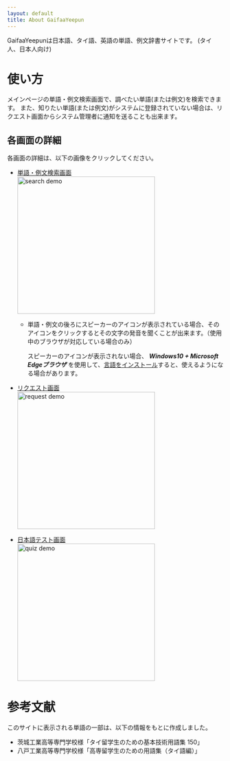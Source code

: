 ```yaml
---
layout: default
title: About GaifaaYeepun
---
```


GaifaaYeepunは日本語、タイ語、英語の単語、例文辞書サイトです。
(タイ人、日本人向け)

# 使い方

メインページの単語・例文検索画面で、調べたい単語(または例文)を検索できます。
また、知りたい単語(または例文)がシステムに登録されていない場合は、リクエスト画面からシステム管理者に通知を送ることも出来ます。


## 各画面の詳細

各画面の詳細は、以下の画像をクリックしてください。

- [単語・例文検索画面](./howtouse_search.md)  
[<img src ="https://user-images.githubusercontent.com/42882840/101600410-96f5b300-3a3e-11eb-946c-67aa101f1ddb.gif" alt="search demo" width="320">](./howtouse_search.md)

  - 単語・例文の後ろにスピーカーのアイコン<i class="fas fa-volume-up"></i>が表示されている場合、そのアイコンをクリックするとその文字の発音を聞くことが出来ます。（使用中のブラウザが対応している場合のみ）
    
    スピーカーのアイコンが表示されない場合、 ___Windows10 + Microsoft Edgeブラウザ___ を使用して、[言語をインストール](https://support.microsoft.com/ja-jp/office/%e6%b2%a1%e5%85%a5%e5%9e%8b%e3%83%aa%e3%83%bc%e3%83%80%e3%83%bc%e3%80%81%e9%96%b2%e8%a6%a7%e3%83%a2%e3%83%bc%e3%83%89%e3%80%81%e9%9f%b3%e5%a3%b0%e8%aa%ad%e3%81%bf%e4%b8%8a%e3%81%92%e3%81%ae%e3%81%9f%e3%82%81%e3%81%ae%e3%83%9c%e3%82%a4%e3%82%b9%e3%82%92%e3%83%80%e3%82%a6%e3%83%b3%e3%83%ad%e3%83%bc%e3%83%89%e3%81%99%e3%82%8b-4c83a8d8-7486-42f7-8e46-2b0fdf753130?wt.mc_id=edgeui-readaloud-voices&ui=ja-jp&rs=ja-jp&ad=jp)すると、使えるようになる場合があります。

- [リクエスト画面](./howtouse_request.md)  
[<img src ="https://user-images.githubusercontent.com/42882840/101600726-0f5c7400-3a3f-11eb-8bad-3a91b21d8d55.png" alt="request demo" width="320">](./howtouse_request.md)

- [日本語テスト画面](./howtouse_quiz.md)  
[<img src ="https://user-images.githubusercontent.com/42882840/109138683-f93c9500-779d-11eb-82d2-f56818de73ee.gif" alt="quiz demo" width="320">](./howtouse_quiz.md)


# 参考文献
このサイトに表示される単語の一部は、以下の情報をもとに作成しました。

- 茨城工業高等専門学校様「タイ留学生のための基本技術用語集 150」
- 八戸工業高等専門学校様「高専留学生のための用語集（タイ語編）」

